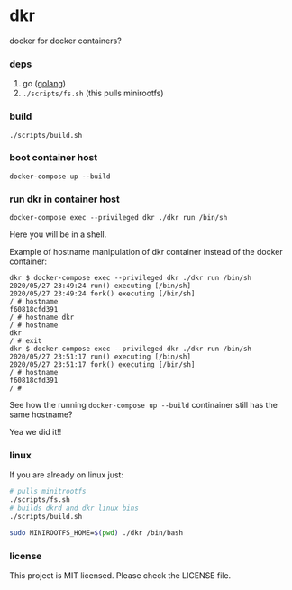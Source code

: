 # dkr

docker for docker containers?

### deps

1. go ([golang](https://golang.org/))
1. `./scripts/fs.sh` (this pulls minirootfs)

### build

`./scripts/build.sh`

### boot container host

`docker-compose up --build`

### run dkr in container host

`docker-compose exec --privileged dkr ./dkr run /bin/sh`

Here you will be in a shell.

Example of hostname manipulation of dkr container instead of the docker container:

```
dkr $ docker-compose exec --privileged dkr ./dkr run /bin/sh
2020/05/27 23:49:24 run() executing [/bin/sh]
2020/05/27 23:49:24 fork() executing [/bin/sh]
/ # hostname
f60818cfd391
/ # hostname dkr
/ # hostname
dkr
/ # exit
dkr $ docker-compose exec --privileged dkr ./dkr run /bin/sh
2020/05/27 23:51:17 run() executing [/bin/sh]
2020/05/27 23:51:17 fork() executing [/bin/sh]
/ # hostname
f60818cfd391
/ #
```

See how the running `docker-compose up --build` continainer still has the same hostname?

Yea we did it!!

### linux

If you are already on linux just:

```bash
# pulls minitrootfs
./scripts/fs.sh
# builds dkrd and dkr linux bins
./scripts/build.sh

sudo MINIROOTFS_HOME=$(pwd) ./dkr /bin/bash
```

### license

This project is MIT licensed. Please check the LICENSE file.
